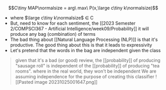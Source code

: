 $$C\tiny MAP\normalsize = arg\ max\ P(x,\large c\tiny k\normalsize)$$
- where $\large c\tiny k\normalsize$ ∈ C
- But, need to know for each sentiment, the [[2023 Semester 2/COMPSCI367 - Artificial Intelligence/week09/Probability]] it will produce any bag (combination) of terms
- The bad thing about [[Natural Language Processing (NLP)]] is that it's productive. The good thing about this is that it leads to expressivity
- Let's pretend that the words in the bag are independent given the class
>	given that it's a bad (or good) review, the [[probability]] of producing "sausage roll" is independent of the [[probability]] of producing "tea rooms".
>		where in the real world, they won't be independent
>	We are assuming independence for the purpose of creating this classifier
>	![[Pasted image 20231025001647.png]]

